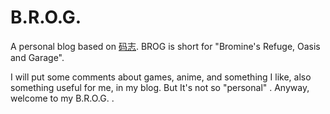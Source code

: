 # B.R.O.G.

A personal blog based on [码志](mzlogin/mzlogin.github.io). BROG is short for "Bromine's Refuge, Oasis and Garage". 

<!--Actually, the name of my blog can be simply divided into two parts, Br and Blog, which means the blog of Br, short of BromineBr, very easy to catch on.-->

I will put some comments about games, anime, and something I like, also something useful for me, in my blog. But It's not so "personal" . Anyway, welcome to my B.R.O.G. .
